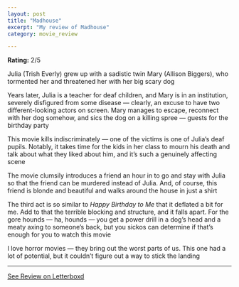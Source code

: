 ```yaml
---
layout: post
title: "Madhouse"
excerpt: "My review of Madhouse"
category: movie_review

---
```


**Rating:** 2/5

Julia (Trish Everly) grew up with a sadistic twin Mary (Allison Biggers), who tormented her and threatened her with her big scary dog

Years later, Julia is a teacher for deaf children, and Mary is in an institution, severely disfigured from some disease — clearly, an excuse to have two different-looking actors on screen. Mary manages to escape, reconnect with her dog somehow, and sics the dog on a killing spree — guests for the birthday party

This movie kills indiscriminately — one of the victims is one of Julia’s deaf pupils. Notably, it takes time for the kids in her class to mourn his death and talk about what they liked about him, and it’s such a genuinely affecting scene

The movie clumsily introduces a friend an hour in to go and stay with Julia so that the friend can be murdered instead of Julia. And, of course, this friend is blonde and beautiful and walks around the house in just a shirt

The third act is so similar to <i>Happy Birthday to Me</i> that it deflated a bit for me. Add to that the terrible blocking and structure, and it falls apart. For the gore hounds — ha, hounds — you get a power drill in a dog’s head and a meaty axing to someone’s back, but you sickos can determine if that’s enough for you to watch this movie

I love horror movies — they bring out the worst parts of us. This one had a lot of potential, but it couldn’t figure out a way to stick the landing

<hr>

[See Review on Letterboxd](https://boxd.it/4z3XGj)
